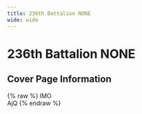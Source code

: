 ```yaml
---
title: 236th Battalion NONE
wide: wide
---
```


# 236th Battalion NONE

## Cover Page Information
{% raw %}
lMO<br>
AjQ
{% endraw %}

